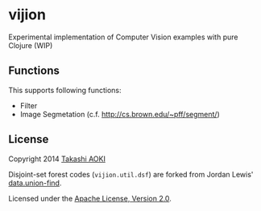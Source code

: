 # vijion

Experimental implementation of Computer Vision examples with pure Clojure (WIP)

## Functions

This supports following functions:

- Filter
- Image Segmetation (c.f. <http://cs.brown.edu/~pff/segment/>)

## License

Copyright 2014 [Takashi AOKI][tak.sh]

Disjoint-set forest codes (`vijion.util.dsf`) are forked from Jordan Lewis' [data.union-find](https://github.com/jordanlewis/data.union-find).

Licensed under the [Apache License, Version 2.0][apache-license-2.0].

[tak.sh]: http://tak.sh
[apache-license-2.0]: http://www.apache.org/licenses/LICENSE-2.0.html
